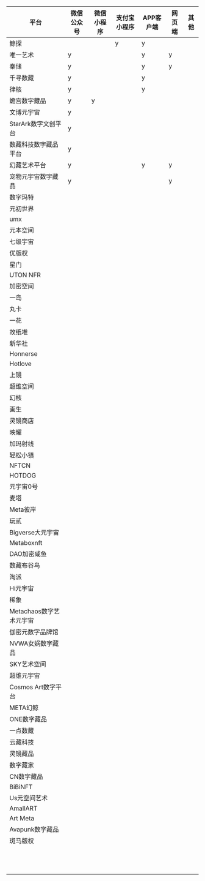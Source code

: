  |平台                  |微信公众号     |微信小程序    |支付宝小程序  |APP客户端     |网页端        |其他|
 |----------------------|--------------|--------------|--------------|--------------|--------------|----|
 |鲸探                  |              |              |y             |y             |              |    |
 |唯一艺术              |y             |              |              |y              |y            |     |
 |秦储                  |y             |              |              |y             |y             |    |
 |千寻数藏              |y             |              |               |y             |             |   |
 |律核                  |y             |              |               |y             |             ||
 |蟾宫数字藏品          |y             |y             |               |              |             |    |
 |文博元宇宙            |y             |              |               |              |             ||
 |StarArk数字文创平台   |y             |               |               |             |              ||
 |数藏科技数字藏品平台  |y             |               |               |              |             ||
 |幻藏艺术平台          |y             |               |               |y             |y            ||
 |宠物元宇宙数字藏品    |y             |               |               |              |y            ||
 |数字玛特              |               |              |                |              |             |
 |元初世界             |               |              |                |              |             |
 |umx                  |               |              |                |              |             |
 |元本空间             |               |              |                |              |             |
 |七级宇宙             |               |              |                |              |             |
 |优版权               |               |              |                |              |             |
 |星门                 |               |              |                |              |             |
 |UTON NFR             |               |              |                |              |             |
 |加密空间             |               |              |                |              |             |
 |一岛                 |               |              |                |              |             |
 |丸卡                 |               |              |                |              |             |
 |一花                 |               |              |                |              |             |
 |故纸堆               |               |              |                |              |             |
 |新华社               |               |              |                |              |             |
 |Honnerse             |               |              |                |              |             |
 |Hotlove              |               |              |                |              |             |
 |上镜                 |               |              |                |              |             |
 |超维空间             |               |              |                |              |             |
 |幻核                 |               |              |                |              |             |
 |画生                 |               |              |                |              |             |
 |灵镜商店             |               |              |                |              |             |
 |映耀                 |               |              |                |              |             |
 |加玛射线                    |               |              |                |              |             |
 |轻松小镇                    |               |              |                |              |             |
 |NFTCN                     |               |              |                |              |             |
 |HOTDOG                    |               |              |                |              |             |
 |元宇宙0号                     |               |              |                |              |             |
 |麦塔                   |               |              |                |              |             |
 |Meta彼岸                     |               |              |                |              |             |
 |玩贰                     |               |              |                |              |             |
 |Bigverse大元宇宙                     |               |              |                |              |             |
 |Metaboxnft                     |               |              |                |              |             |
 |DAO加密咸鱼                    |               |              |                |              |             |
 |数藏布谷鸟                     |               |              |                |              |             |
 |淘派                    |               |              |                |              |             |
 |Hi元宇宙                     |               |              |                |              |             |
 |稀象                    |               |              |                |              |             |
 |Metachaos数字艺术元宇宙                    |               |              |                |              |             |
 |伽密元数字品牌馆                     |               |              |                |              |             |
 |NVWA女娲数字藏品                     |               |              |                |              |             |
 |SKY艺术空间                     |               |              |                |              |             |
 |超维元宇宙                     |               |              |                |              |             |
 |Cosmos Art数字平台                     |               |              |                |              |             |
 |META幻鲸                     |               |              |                |              |             |
 |ONE数字藏品                     |               |              |                |              |             |
 |一点数藏                     |               |              |                |              |             |
 |云藏科技                    |               |              |                |              |             |
 |灵镜藏品                    |               |              |                |              |             |
 |数字藏家                     |               |              |                |              |             |
 |CN数字藏品                    |               |              |                |              |             |
 |BiBiNFT                     |               |              |                |              |             |
 |Us元空间艺术                     |               |              |                |              |             |
 |AmallART                     |               |              |                |              |             |
 |Art Meta                    |               |              |                |              |             |
 |Avapunk数字藏品                    |               |              |                |              |             |
 |斑马版权                    |               |              |                |              |             |
 |                     |               |              |                |              |             |
 |                     |               |              |                |              |             |
 |                     |               |              |                |              |             |
 |                     |               |              |                |              |             |
 |                     |               |              |                |              |             |
 |                     |               |              |                |              |             |
 |                     |               |              |                |              |             |
 |                     |               |              |                |              |             |
 |                     |               |              |                |              |             |
 |                     |               |              |                |              |             |
 |                     |               |              |                |              |             |
 |                     |               |              |                |              |             |


